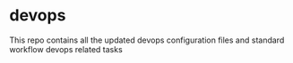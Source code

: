 # devops
This repo contains all the updated devops configuration files and standard workflow devops related tasks
